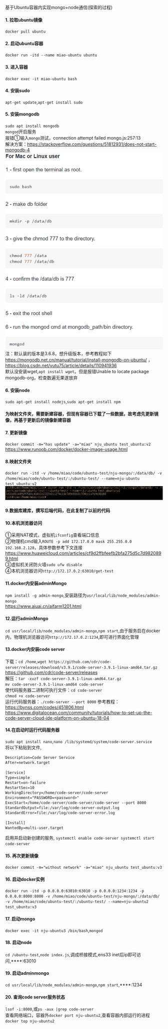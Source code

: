 基于Ubuntu容器内实现mongo+node通信(探索的过程)
#### 1. 拉取ubuntu镜像
`docker pull ubuntu`  
#### 2. 启动ubuntu容器
`docker run -itd --name miao-ubuntu ubuntu`
#### 3. 进入容器
`docker exec -it miao-ubuntu bash`
#### 4. 安装sudo
`apt-get update`,`apt-get install sudo`
#### 5. 安装mongodb
`sudo apt install mongodb`  
`mongod`开启服务  
报错①输入`mongo`测试，connection attempt failed mongo.js:257:13  
解决方案：https://stackoverflow.com/questions/51812931/does-not-start-mongodb-4  
![mongostart](../assets/Docker/mongostart.png)  
注：默认装的版本是3.6.8，想升级版本，参考教程如下  
https://mongodb.net.cn/manual/tutorial/install-mongodb-on-ubuntu/ ，https://blog.csdn.net/yutu75/article/details/110941936    
默认没安装wget,`apt install wget`。但是报错Unable to locate package mongodb-org，检查数遍无果遂放弃
#### 6. 安装node
`sudo apt-get install nodejs`,`sudo apt-get install npm`
#### 为映射文件夹，需要新建容器，但现有容器已下载了一些数据，故考虑先更新镜像，再基于更新后的镜像新建容器
#### 7. 更新镜像
`docker commit -m="has update" -a="miao" nju_ubuntu test_ubuntu:v2`  
https://www.runoob.com/docker/docker-image-usage.html
#### 8.映射文件夹
 `docker run -itd -v /home/miao/code/ubuntu-test/nju-mongo/:/data/db/ -v /home/miao/code/ubuntu-test/:/ubuntu-test/ --name=nju-ubuntu test_ubuntu:v2`  
 ![folder](../assets/Docker/folder.png)
#### 9.数据库建库，撰写后端代码，在此复制了以前的代码
#### 10.本机浏览器访问
①采用NAT模式，虚拟机`ifconfig`查看端口信息  
②物理机cmd输入`ROUTE -p add 172.17.0.0 mask 255.255.0.0 192.168.2.128`，具体参数参考下文连接  
https://www.huaweicloud.com/articles/cf9d2ffbfeefb2bfa275d5c7d9820899.html  
③虚拟机关闭防火墙`sudo ufw disable`  
④本机浏览器访问`http://172.17.0.2:63010/get-test`
#### 11.docker内安装adminMongo
`npm install -g admin-mongo`,安装路径为`usr/local/lib/node_modules/admin-mongo`  
https://www.aiuai.cn/aifarm1201.html
#### 12.运行adminMongo
`cd usr/local/lib/node_modules/admin-mongo`,`npm start`,由于服务启在docker内，物理机浏览器访问`http://172.17.0.2:1234`,即可进行界面化管理
#### 13.docker内安装code server
下载：`cd /home`,`wget https://github.com/cdr/code-server/releases/download/v3.9.1/code-server-3.9.1-linux-amd64.tar.gz`  
https://github.com/cdr/code-server/releases  
解压：`tar -xvzf code-server-3.9.1-linux-amd64.tar.gz`  
`mv code-server-3.9.1-linux-amd64 code-server`  
使代码服务器二进制可执行文件：`cd code-server`  
`chmod +x code-server`  
运行代码服务器：`./code-server --port 8000`
参考教程：https://bynss.com/codes/451806.html  
https://www.digitalocean.com/community/tutorials/how-to-set-up-the-code-server-cloud-ide-platform-on-ubuntu-18-04  
#### 14.在启动时运行代码服务器
`sudo apt install nano`,`nano /lib/systemd/system/code-server.service`    
将以下粘贴到文件,  
```[Unit]
Description=Code Server Service  
After=network.target  

[Service]  
Type=simple  
Restart=on-failure  
RestartSec=10  
WorkingDirectory=/home/code-server/code-server  
Environment="PASSWORD=<password>"  
ExecStart=/home/code-server/code-server/code-server --port 8000  
StandardOutput=file:/var/log/code-server-output.log  
StandardError=file:/var/log/code-server-error.log  

[Install]  
WantedBy=multi-user.target
```  
启用并启动新创建的服务,
`systemctl enable code-server
systemctl start code-server`
#### 15. 再次更新镜像
`docker commit -m="without network" -a="miao" nju_ubuntu test_ubuntu:v3`  
#### 16. 启动docker实例
`docker run -itd -p 0.0.0.0:63010:63010 -p 0.0.0.0:1234:1234 -p 0.0.0.0:8000:8000 -v /home/miao/code/ubuntu-test/nju-mongo/:/data/db/ -v /home/miao/code/ubuntu-test/:/ubuntu-test/ --name=nju-ubuntu2 test_ubuntu:v3`
#### 17. 启动mongo
`docker exec -it nju-ubuntu3 /bin/bash`,`mongod`
#### 18. 启动node
`cd /ubuntu-test`,`node index.js`,调成桥接模式,ens33 inet后ip即可访问,****:63010
#### 19. 启动adminmongo
`cd usr/local/lib/node_modules/admin-mongo`,`npm start`,****:1234
#### 20. 查询code server服务状态
`lsof -i:8000`,或`ps -aux |grep code-server`  
查看网络端口，容器外`docker port nju-ubuntu2`,查看容器内部运行的进程`docker top nju-ubuntu2`

